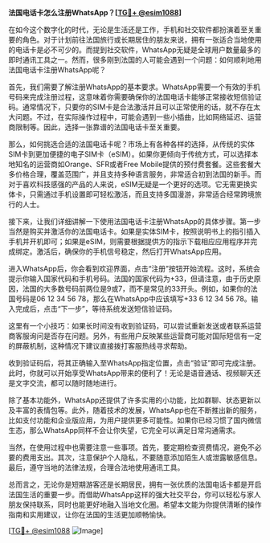 **法国电话卡怎么注册WhatsApp？[[TG💪+ @esim1088](https://t.me/s/esim1088)]**

在如今这个数字化的时代，无论是生活还是工作，手机和社交软件都扮演着至关重要的角色。对于计划前往法国旅行或长期居住的朋友来说，拥有一张适合当地使用的电话卡是必不可少的。而提到社交软件，WhatsApp无疑是全球用户数量最多的即时通讯工具之一。然而，很多刚到法国的人可能会遇到一个问题：如何顺利地用法国电话卡注册WhatsApp呢？

首先，我们需要了解注册WhatsApp的基本要求。WhatsApp需要一个有效的手机号码来完成注册过程，这意味着你需要确保你的法国电话卡能够正常接收短信验证码。通常情况下，只要你的SIM卡是合法激活并且可以正常使用的话，就不存在太大问题。不过，在实际操作过程中，可能会遇到一些小插曲，比如网络延迟、运营商限制等。因此，选择一张靠谱的法国电话卡至关重要。

那么，如何挑选合适的法国电话卡呢？市场上有各种各样的选择，从传统的实体SIM卡到更加便捷的电子SIM卡（eSIM）。如果你更倾向于传统方式，可以选择本地知名的运营商如Orange、SFR或者Free Mobile提供的预付费套餐。这些套餐大多价格合理，覆盖范围广，并且支持多种语言服务，非常适合初到法国的新手。而对于喜欢科技感强的产品的人来说，eSIM无疑是一个更好的选项。它无需更换实体卡，只需通过手机设置即可轻松激活，而且支持多国漫游，非常适合经常跨境旅行的人士。

接下来，让我们详细讲解一下使用法国电话卡注册WhatsApp的具体步骤。第一步当然是购买并激活你的法国电话卡。如果是实体SIM卡，按照说明书上的指引插入手机并开机即可；如果是eSIM，则需要根据提供方的指示下载相应应用程序并完成绑定。激活后，确保你的手机信号稳定，然后打开WhatsApp应用。

进入WhatsApp后，你会看到欢迎界面，点击“注册”按钮开始流程。这时，系统会提示你输入国家代码和手机号码。法国的国家代码为+33，但请注意，由于历史原因，法国的大多数号码前两位是9或7，而不是常见的33开头。例如，如果你的法国号码是06 12 34 56 78，那么在WhatsApp中应该填写+33 6 12 34 56 78。输入完成后，点击“下一步”，等待系统发送短信验证码。

这里有一个小技巧：如果长时间没有收到验证码，可以尝试重新发送或者联系运营商客服询问是否存在问题。另外，有些用户反映某些运营商可能对国际短信有一定的屏蔽机制，这种情况下建议直接拨打客服热线寻求帮助。

收到验证码后，将其正确输入至WhatsApp指定位置，点击“验证”即可完成注册。此时，你就可以开始享受WhatsApp带来的便利了！无论是语音通话、视频聊天还是文字交流，都可以随时随地进行。

除了基本功能外，WhatsApp还提供了许多实用的小功能，比如群聊、状态更新以及丰富的表情包等。此外，随着技术的发展，WhatsApp也在不断推出新的服务，比如支付功能和企业版应用，为用户提供更多可能性。如果你已经习惯了国内微信生态，那么WhatsApp同样不会让你失望，它完全可以满足日常沟通需求。

当然，在使用过程中也需要注意一些事项。首先，要定期检查资费情况，避免不必要的费用支出。其次，注意保护个人隐私，不要随意添加陌生人或泄露敏感信息。最后，遵守当地的法律法规，合理合法地使用通讯工具。

总而言之，无论你是短期游客还是长期居民，拥有一张优质的法国电话卡都是开启法国生活的重要一步。而借助WhatsApp这样的强大社交平台，你可以轻松与家人朋友保持联系，同时也能更好地融入当地文化圈。希望本文能为你提供清晰的操作指南和实用建议，让你在法国的生活更加顺畅愉快。

[[TG💪+ @esim1088](https://t.me/s/esim1088) ![Image](https://i.postimg.cc/4NQfJmqS/Snipaste-2025-05-13-00-14-12.png)]